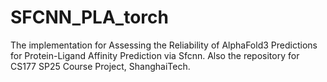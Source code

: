 # SFCNN_PLA_torch
The implementation for Assessing the Reliability of AlphaFold3 Predictions for Protein-Ligand Affinity Prediction via Sfcnn. Also the repository for CS177 SP25 Course Project, ShanghaiTech.
